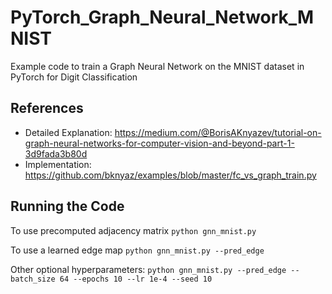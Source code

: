 # PyTorch_Graph_Neural_Network_MNIST

Example code to train a Graph Neural Network on the MNIST dataset in PyTorch for Digit Classification

## References

- Detailed Explanation: https://medium.com/@BorisAKnyazev/tutorial-on-graph-neural-networks-for-computer-vision-and-beyond-part-1-3d9fada3b80d
- Implementation: https://github.com/bknyaz/examples/blob/master/fc_vs_graph_train.py

## Running the Code

To use precomputed adjacency matrix
`python gnn_mnist.py`

To use a learned edge map
`python gnn_mnist.py --pred_edge`

Other optional hyperparameters:
`python gnn_mnist.py --pred_edge --batch_size 64 --epochs 10 --lr 1e-4 --seed 10`


